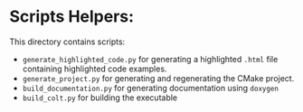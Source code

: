 # Scripts Helpers:
This directory contains scripts:
- `generate_highlighted_code.py` for generating a highlighted `.html` file containing highlighted code examples.
- `generate_project.py` for generating and regenerating the CMake project.
- `build_documentation.py` for generating documentation using `doxygen`
- `build_colt.py` for building the executable